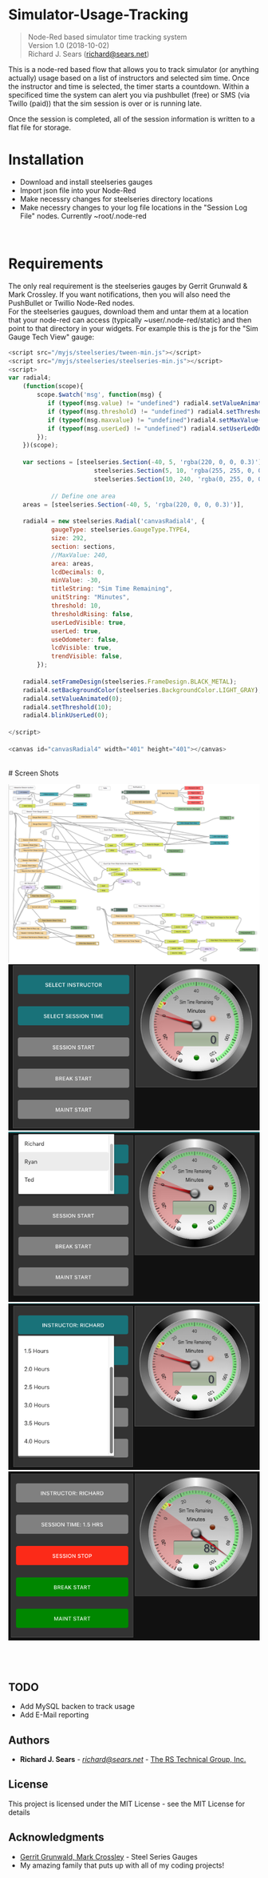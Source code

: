 # Simulator-Usage-Tracking
> Node-Red based simulator time tracking system<br>
> Version 1.0 (2018-10-02)<br>
> Richard J. Sears (richard@sears.net)

This is a node-red based flow that allows you to track simulator (or anything actually) usage based on a list of instructors and selected sim time. Once the instructor and time is selected, the timer starts a countdown. Within a specificed time the system can alert you via pushbullet (free) or SMS (via Twillo (paid)) that the sim session is over or is running late.

Once the session is completed, all of the session information is written to a flat file for storage.<br>

# Installation
- Download and install steelseries gauges
- Import json file into your Node-Red
- Make necessry changes for steelseries directory locations
- Make necessry changes to your log file locations in the "Session Log File" nodes. Currently ~root/.node-red
<br>

# Requirements
The only real requirement is the steelseries gauges by Gerrit Grunwald & Mark Crossley. If you want notifications, then you will also need the PushBullet or Twillio Node-Red nodes. <br>
For the steelseries gaugues, download them and untar them at a location that your node-red can access (typically ~user/.node-red/static) and then point to that directory in your widgets. For example this is the js for the "Sim Gauge Tech View" gauge: <br>

```js
<script src="/myjs/steelseries/tween-min.js"></script>
<script src="/myjs/steelseries/steelseries-min.js"></script>
<script>
var radial4;
    (function(scope){ 
        scope.$watch('msg', function(msg) {
           if (typeof(msg.value) != "undefined") radial4.setValueAnimated(msg.value);
           if (typeof(msg.threshold) != "undefined") radial4.setThreshold(msg.threshold);
           if (typeof(msg.maxvalue) != "undefined")radial4.setMaxValue(msg.maxvalue);
           if (typeof(msg.userLed) != "undefined") radial4.setUserLedOnOff(msg.userLed);
        });
    })(scope);

    var sections = [steelseries.Section(-40, 5, 'rgba(220, 0, 0, 0.3)'),
                        steelseries.Section(5, 10, 'rgba(255, 255, 0, 0.5)'),
                        steelseries.Section(10, 240, 'rgba(0, 255, 0, 0.3)') ],

            // Define one area
    areas = [steelseries.Section(-40, 5, 'rgba(220, 0, 0, 0.3)')],

    radial4 = new steelseries.Radial('canvasRadial4', {
            gaugeType: steelseries.GaugeType.TYPE4,
            size: 292,
            section: sections,
            //MaxValue: 240,
            area: areas,
            lcdDecimals: 0,
            minValue: -30,
            titleString: "Sim Time Remaining",
            unitString: "Minutes",
            threshold: 10,
            thresholdRising: false,
            userLedVisible: true,
            userLed: true,
            useOdometer: false,
            lcdVisible: true,
            trendVisible: false,
        });
                        
    radial4.setFrameDesign(steelseries.FrameDesign.BLACK_METAL);
    radial4.setBackgroundColor(steelseries.BackgroundColor.LIGHT_GRAY);
    radial4.setValueAnimated(0);
    radial4.setThreshold(10);
    radial4.blinkUserLed(0);

</script>

<canvas id="canvasRadial4" width="401" height="401"></canvas>
```
<br>
# Screen Shots

![alt tag](https://github.com/rjsears/Simulator-Usage-Tracking/blob/master/images/sim_tracking_node-red.png?raw=true)<br>
![alt tag](https://github.com/rjsears/Simulator-Usage-Tracking/blob/master/images/sim_tracking_main_interface.png?raw=true)<br>
![alt tag](https://github.com/rjsears/Simulator-Usage-Tracking/blob/master/images/sim_time_instructor_select.png?raw=true)<br>
![alt tag](https://github.com/rjsears/Simulator-Usage-Tracking/blob/master/images/sim_time_time_select.png?raw=true)<br>
![alt tag](https://github.com/rjsears/Simulator-Usage-Tracking/blob/master/images/sim_tracking_main_interface_running.png?raw=true)<br>

<br><br>


## TODO
* Add MySQL backen to track usage
* Add E-Mail reporting

## Authors

* **Richard J. Sears** - *richard@sears.net* - [The RS Technical Group, Inc.](http://github.com/rjsears)

## License

This project is licensed under the MIT License - see the MIT License for details

## Acknowledgments

* [Gerrit Grunwald, Mark Crossley](https://github.com/HanSolo/SteelSeries-Canvas) - Steel Series Gauges
* My amazing family that puts up with all of my coding projects!
